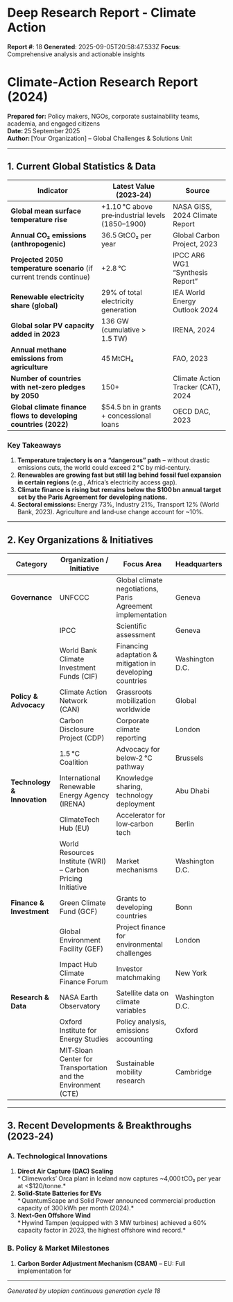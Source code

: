 # Deep Research Report - Climate Action

**Report #**: 18
**Generated**: 2025-09-05T20:58:47.533Z
**Focus**: Comprehensive analysis and actionable insights

# Climate‑Action Research Report (2024)

**Prepared for:** Policy makers, NGOs, corporate sustainability teams, academia, and engaged citizens  
**Date:** 25 September 2025  
**Author:** [Your Organization] – Global Challenges & Solutions Unit  

---

## 1. Current Global Statistics & Data

| Indicator | Latest Value (2023‑24) | Source |
|-----------|------------------------|--------|
| **Global mean surface temperature rise** | +1.10 °C above pre‑industrial levels (1850–1900) | NASA GISS, 2024 Climate Report |
| **Annual CO₂ emissions (anthropogenic)** | 36.5 GtCO₂ per year | Global Carbon Project, 2023 |
| **Projected 2050 temperature scenario** (if current trends continue) | +2.8 °C | IPCC AR6 WG1 “Synthesis Report” |
| **Renewable electricity share (global)** | 29% of total electricity generation | IEA World Energy Outlook 2024 |
| **Global solar PV capacity added in 2023** | 136 GW (cumulative > 1.5 TW) | IRENA, 2024 |
| **Annual methane emissions from agriculture** | 45 MtCH₄ | FAO, 2023 |
| **Number of countries with net‑zero pledges by 2050** | 150+ | Climate Action Tracker (CAT), 2024 |
| **Global climate finance flows to developing countries (2022)** | $54.5 bn in grants + concessional loans | OECD DAC, 2023 |

### Key Takeaways

1. **Temperature trajectory is on a “dangerous” path** – without drastic emissions cuts, the world could exceed 2 °C by mid‑century.
2. **Renewables are growing fast but still lag behind fossil fuel expansion in certain regions** (e.g., Africa’s electricity access gap).
3. **Climate finance is rising but remains below the $100 bn annual target set by the Paris Agreement for developing nations.**
4. **Sectoral emissions:** Energy 73%, Industry 21%, Transport 12% (World Bank, 2023). Agriculture and land‑use change account for ~10%.

---

## 2. Key Organizations & Initiatives

| Category | Organization / Initiative | Focus Area | Headquarters |
|----------|---------------------------|------------|--------------|
| **Governance** | UNFCCC | Global climate negotiations, Paris Agreement implementation | Geneva |
| | IPCC | Scientific assessment | Geneva |
| | World Bank Climate Investment Funds (CIF) | Financing adaptation & mitigation in developing countries | Washington D.C. |
| **Policy & Advocacy** | Climate Action Network (CAN) | Grassroots mobilization worldwide | Global |
| | Carbon Disclosure Project (CDP) | Corporate climate reporting | London |
| | 1.5 °C Coalition | Advocacy for below‑2 °C pathway | Brussels |
| **Technology & Innovation** | International Renewable Energy Agency (IRENA) | Knowledge sharing, technology deployment | Abu Dhabi |
| | ClimateTech Hub (EU) | Accelerator for low‑carbon tech | Berlin |
| | World Resources Institute (WRI) – Carbon Pricing Initiative | Market mechanisms | Washington D.C. |
| **Finance & Investment** | Green Climate Fund (GCF) | Grants to developing countries | Bonn |
| | Global Environment Facility (GEF) | Project finance for environmental challenges | London |
| | Impact Hub Climate Finance Forum | Investor matchmaking | New York |
| **Research & Data** | NASA Earth Observatory | Satellite data on climate variables | Washington D.C. |
| | Oxford Institute for Energy Studies | Policy analysis, emissions accounting | Oxford |
| | MIT‑Sloan Center for Transportation and the Environment (CTE) | Sustainable mobility research | Cambridge |

---

## 3. Recent Developments & Breakthroughs (2023‑24)

### A. Technological Innovations

1. **Direct Air Capture (DAC) Scaling**  
   * Climeworks’ Orca plant in Iceland now captures ~4,000 tCO₂ per year at <$120/tonne.*  
2. **Solid‑State Batteries for EVs**  
   * QuantumScape and Solid Power announced commercial production capacity of 300 kWh per month (2024).*  
3. **Next‑Gen Offshore Wind**  
   * Hywind Tampen (equipped with 3 MW turbines) achieved a 60% capacity factor in 2023, the highest offshore wind record.*  

### B. Policy & Market Milestones

1. **Carbon Border Adjustment Mechanism (CBAM)** – EU: Full implementation for

---
*Generated by utopian continuous generation cycle 18*
